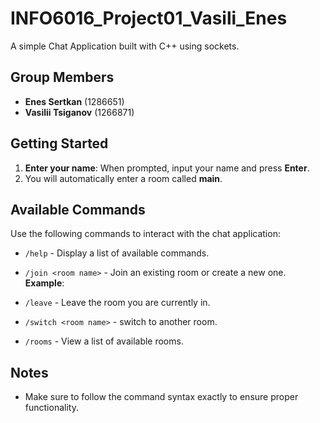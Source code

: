 # INFO6016_Project01_Vasili_Enes
A simple Chat Application built with C++ using sockets.

## Group Members
- **Enes Sertkan** (1286651)
- **Vasilii Tsiganov** (1266871)

## Getting Started

1. **Enter your name**: When prompted, input your name and press **Enter**.
2. You will automatically enter a room called **main**.

## Available Commands

Use the following commands to interact with the chat application:

- `/help` - Display a list of available commands.
  
- `/join <room name>` - Join an existing room or create a new one.  
  **Example**:  

- `/leave` - Leave the room you are currently in.

- `/switch <room name>` - switch to another room.

- `/rooms` - View a list of available rooms.

## Notes
- Make sure to follow the command syntax exactly to ensure proper functionality.
